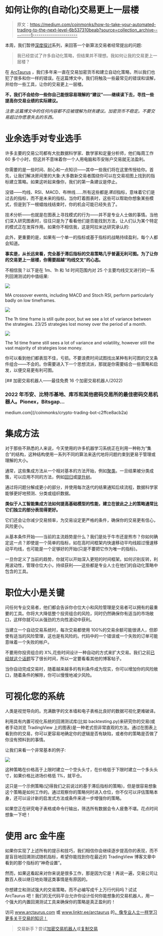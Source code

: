 # 如何让你的(自动化)交易更上一层楼

> 原文：<https://medium.com/coinmonks/how-to-take-your-automated-trading-to-the-next-level-6b537310beab?source=collection_archive---------1----------------------->

本周，我们暂停[深度探讨](/coinmonks/deep-dive-part-3-analyzing-your-trading-performance-with-statistics-5d921d4aae23)系列，来回答一个新算法交易者经常提出的问题:

> 我已经尝试了许多自动化策略，但结果并不理想。我如何让我的交易更上一层楼？

在 [ArcTaurus](https://www.linktr.ee/arctaurus) ，我们多年来一直在交易加密货币和建立自动化策略，所以我们也犯了很多和你一样的错误。在这篇博文中，我们将触及一些最常见的错误和误解，并给你一些工具，让你的交易更上一层楼。

**不，我们不会给你一些你自己能很容易理解的“建议”——继续读下去，寻找一些提高你交易业绩的实际建议。**

*注意:这篇博文中的任何内容都不应被理解为财务建议。加密货币不稳定。不要交易超过你愿意失去的东西。*

# 业余选手对专业选手

许多主要的交易公司都有大批数据科学家、数学家和定量分析师，他们每周工作 60 多个小时，但这并不意味着你一个人用电脑和币安账户交易就无法盈利。

你需要的是一些时间、耐心和一点知识——其中一些我们将在这里传授给你。首先，让我们解决房间里的大象:大多数新交易者围绕你可以在交易视图上找到的指标建立策略。如果这听起来像你，我们的第一条建议是停止。

没错——均线、RSI、MACD、布林线……所有这些都是*滞后*指标，意味着它们是过去的指标，而不是未来的指标。当你盯着图表时，这些可以帮助你想象某些模式，但是到下一根蜡烛线结束时，你的机会可能已经失去了。

技术分析——也就是在图表上寻找模式的行为——并不是专业人士做的事情。当他们深入研究图表时，往往只是为了看看他们是否能找到方法，让人们认为某个特定的模式正在发挥作用。如果你不相信我，这是阿拉米达研究承认的:

此外，更重要的是，如果有一个单一的指标或基于指标的战略持续盈利，每个人都会知道。

**事实是，从长远来看，完全基于滞后指标的交易策略几乎普遍无利可图。为了让你的交易更上一层楼，你需要超越“均线交叉”的心态。**

不相信我？以下是在 1m、1h 和 1d 时间范围内对 25 个主要均线交叉进行的一系列回溯测试的中值结果:

![](img/c36f0769f0bae87403e04f47a95846ad.png)

MA crossover events, including MACD and Stoch RSI, perform particularly badly on low timeframes.

![](img/cdb08f1c39a87e808d8453d7fc6934e4.png)

The 1h time frame is still quite poor, but we see a lot of variance between the strategies. 23/25 strategies lost money over the period of a month.

![](img/c187e8139bcf5428dde8b9c62709d6ff.png)

The 1d time frame still sees a lot of variance and volatility, however still the vast majority of strategies lose money.

你可以看到他们都表现不佳，亏损。不要浪费时间试图找出某种有利可图的交叉条件组合——不会的。你需要进入下一个思想流派，那就是你需要结合一些策略和启发，以便交易更有利可图。

[](/coinmonks/crypto-trading-bot-c2ffce8acb2a) [## 加密交易机器人——最佳免费 16 个加密交易机器人(2022)

### 2022 年币安、比特币基地、库币和其他密码交易所的最佳密码交易机器人。Pionex，Bitsgap…

medium.com](/coinmonks/crypto-trading-bot-c2ffce8acb2a) 

# 集成方法

对于那些不熟悉的人来说，今天使用的许多机器学习系统正在利用一种称为“集合”的结构，这种结构使用一系列不同的算法来迭代地将问题约束到更易于管理或理解的大小。

通常，这些集成方法从一个相对基本的方法开始，例如[聚类](https://en.wikipedia.org/wiki/Cluster_analysis)。一旦结果被分类成簇，可以应用不同的方法，例如[回归](https://en.wikipedia.org/wiki/Regression_analysis)或[提升树](https://en.wikipedia.org/wiki/Decision_tree_learning)。

通过将问题分解成更小的部分，并使用每次迭代的结果通知后续流程，数据科学家能够更好地预测、分类或组织数据。

**类似于人工智能集成方法如何提高基础模型的性能，建立在彼此之上的策略通常比它们独立的部分表现得更好。**

它们还会让你减少交易频率，为交易设定更严格的条件，确保你的交易更有信心，风险更小。

从基本条件开始——当前的主流趋势是什么？我们是处于牛市还是熊市？你如何确定这一点？即使是一个简单的指标，如在高时间框架内快速移动平均线超过慢速移动平均线，也可能是一个足够好的开始(只是不要把它作为唯一的指标)。

一旦你定义了当前的趋势，你就可以开始深入更短的时间框架。如何识别反转，利用波动性，管理仓位大小，持续获利——这些都是专业人士在他们的自动化策略中包含的工具。

# 职位大小是关键

问任何专业交易者，他们都会告诉你仓位大小和风险管理是交易者可以拥有的最重要的工具。你将大大降低整个投资组合的风险，同时仍然确保你有适当的市场敞口，这样你就可以从强劲的方向性波动中获利。

当建立一个自动交易系统时，每次交易都使用 100%的交易余额可能很诱人，但即使有适当的风险管理，这也是有风险的。代码中的一个错误或一个失败的订单可能意味着一个失败的帐户。

不要用你投资组合的 X%,花些时间设计一种自动的方式来扩大交易。我们之前[已经就这个话题](https://arctaurushq.medium.com/scaling-in-and-out-of-a-trade-80da0050ef26)写了很长时间，所以一定要看看其他的博客帖子。

当你自动完成交易时，随着越来越多的有利条件成为现实，你可以增加你的风险敞口，随着条件的解除，你可以慢慢地减少风险。

# 可视化您的系统

人类是视觉导向的。充满数字的文本墙和电子表格比良好的数据可视化更难破译。

利用具有内置可视化系统的回溯测试库(比如 backtesting.py)来研究你的交易(或者手动浏览 TradingView 上的图表)是一种老式但非常直观的方法。通过在图表上看到你的交易，你可以更容易地确定你的逻辑是否有缺陷，或者你的策略是否做了你没有预料到的事情。

让我们来看一个非常基本的例子:

![](img/cb0f17f90b0e75e76a406f1cd12eae5b.png)

这种策略在价格高于上限时建立一个空头头寸，在价格低于下限时建立一个多头头寸，如果价格比进场价格低 1%，就平仓。

这只是一个示例策略(记得我们之前说过的基于滞后指标的策略)，但是很容易想象这个策略是如何工作的。通过观察你的策略何时进入仓位，你不仅可以评估策略本身，还可以设计新的启发式方法或条件来进一步增强你的策略。

如果您正在研究电子表格或命令行输出，筛选所有数据会令人疲惫不堪。花点时间想象一下吧！

# 使用 arc 金牛座

如果你实现了上述所有的提示和技巧，我们相信你会继续逐步提高你的表现，而不是盲目地回溯测试随机指标，希望你能找到你在最近的 TradingView 博客文章中看到的那个指标的“神奇设置”。

然而，如果这看起来对你来说是很多工作，那是因为它是！再说一遍，交易公司让数百人夜以继日地处理这类事情是有原因的。

你想建立和测试强大的交易策略，而不必编写成千上万行代码吗？试试 ArcTaurus 吧！我们的无代码平台允许你设计任何你能想象的交易机器人，用一个强大的内置回溯测试工具来确保你的策略是真正盈利的！

访问 www.arctaurus.com 或 www.linktr.ee/arctaurus 的[，像专业人士一样学习更多关于交易的知识！](http://www.arctaurus.com)

> 交易新手？尝试[加密交易机器人](/coinmonks/crypto-trading-bot-c2ffce8acb2a)或[复制交易](/coinmonks/top-10-crypto-copy-trading-platforms-for-beginners-d0c37c7d698c)